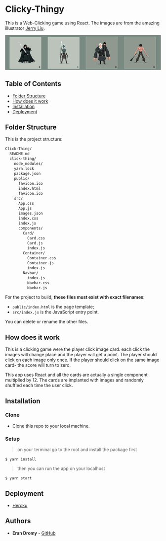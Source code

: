 # Clicky-Thingy

This is a Web-Clicking game using React. The images are from the amazing illustrator [Jerry Liu](http://jerryliustudio.tumblr.com/).

<img src="./click-thing/public/picweb.jpg">

## Table of Contents

- [Folder Structure](#folder-structure)
- [How does it work](#how-does-it-work)
- [Installation](#installation)
- [Deployment](#deployment)

## Folder Structure

This is the project structure:

```
Click-Thing/
  README.md
  click-thing/   
    node_modules/
    yarn.lock
    package.json
    public/
      favicon.ico
      index.html
      favicon.ico
    src/
      App.css
      App.js
      images.json
      index.css
      index.js
      components/
        Card/
          Card.css
          Card.js
          index.js
        Container/
          Container.css
          Container.js
          index.js
        Navbar/
          index.js
          Navbar.css
          Navbar.js
```

For the project to build, **these files must exist with exact filenames**:

- `public/index.html` is the page template;
- `src/index.js` is the JavaScript entry point.

You can delete or rename the other files.

## How does it work

This is a clicking game were the player click image card. each click the images will change place and the player will get a point. The player should click on each image only once. If the player should click on the same image card- the score will turn to zero.

This app uses React and all the cards are actually a single component multiplied by 12. The cards are implanted with images and randomly shuffled each time the user click.

## Installation

### Clone

- Clone this repo to your local machine. 

### Setup

> on your terminal go to the root and install the package first

```shell
$ yarn install
```
> then you can run the app on your localhost

```shell
$ yarn start
```

## Deployment

* [Heroku](https://afternoon-meadow-85631.herokuapp.com/)

## Authors

* **Eran Dromy** - [GitHub](https://github.com/erandro)
